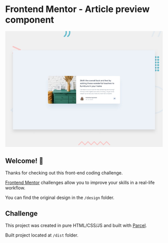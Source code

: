 # Frontend Mentor - Article preview component

![Design preview for the Article preview component coding challenge](./design/desktop-preview.jpg)

## Welcome! 👋

Thanks for checking out this front-end coding challenge.

[Frontend Mentor](https://www.frontendmentor.io) challenges allow you to improve your skills in a real-life workflow.

You can find the original design in the `/design` folder.

## Challenge

This project was created in pure HTML/CSS/JS and built with [Parcel](https://github.com/parcel-bundler/parcel).

Built project located at `/dist` folder.

